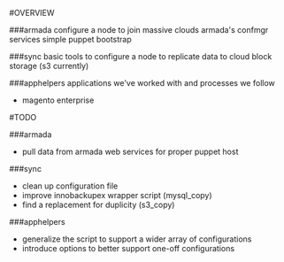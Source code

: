 #OVERVIEW

###armada
configure a node to join massive clouds armada's confmgr services
simple puppet bootstrap

###sync
basic tools to configure a node to replicate data to cloud block storage (s3 currently)

###apphelpers
applications we've worked with and processes we follow
* magento enterprise

#TODO

###armada
* pull data from armada web services for proper puppet host
	
###sync
* clean up configuration file
* improve innobackupex wrapper script (mysql_copy)
* find a replacement for duplicity (s3_copy)
	
###apphelpers
* generalize the script to support a wider array of configurations
* introduce options to better support one-off configurations

